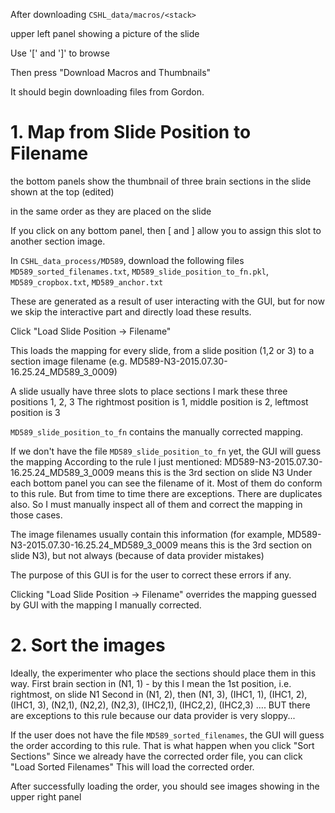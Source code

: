 After downloading `CSHL_data/macros/<stack>`

upper left panel showing a picture of the slide

Use '[' and ']' to browse

Then press "Download Macros and Thumbnails"

It should begin downloading files from Gordon.


# 1. Map from Slide Position to Filename

the bottom panels show the thumbnail of three brain sections in the slide shown at the top (edited)

in the same order as they are placed on the slide

If you click on any bottom panel, then [ and ] allow you to assign this slot to another section image.

In `CSHL_data_process/MD589`,  download the following files
`MD589_sorted_filenames.txt`, `MD589_slide_position_to_fn.pkl`, `MD589_cropbox.txt`, `MD589_anchor.txt`

These are generated as a result of user interacting with the GUI, but for now we skip the interactive part and directly load these results.

Click "Load Slide Position -> Filename"

This loads the mapping for every slide, from a slide position (1,2 or 3) to a section image filename (e.g. MD589-N3-2015.07.30-16.25.24_MD589_3_0009)

A slide usually have three slots to place sections
I mark these three positions 1, 2, 3
The rightmost position is 1, middle position is 2, leftmost position is 3

`MD589_slide_position_to_fn` contains the manually corrected mapping.

If we don't have the file `MD589_slide_position_to_fn` yet, the GUI will guess the mapping
According to the rule I just mentioned: MD589-N3-2015.07.30-16.25.24_MD589_3_0009 means this is the 3rd section on slide N3
Under each bottom panel you can see the filename of it. Most of them do conform to this rule. But from time to time there are exceptions.
There are duplicates also. So I must manually inspect all of them and correct the mapping in those cases.

The image filenames usually contain this information (for example, MD589-N3-2015.07.30-16.25.24_MD589_3_0009 means this is the 3rd section on slide N3), but not always (because of data provider mistakes)

The purpose of this GUI is for the user to correct these errors if any.

Clicking "Load Slide Position -> Filename" overrides the mapping guessed by GUI with the mapping I manually corrected.

# 2. Sort the images

Ideally, the experimenter who place the sections should place them in this way.
First brain section in (N1, 1) - by this I mean the 1st position, i.e. rightmost, on slide N1
Second in (N1, 2), then (N1, 3), (IHC1, 1), (IHC1, 2), (IHC1, 3), (N2,1), (N2,2), (N2,3), (IHC2,1), (IHC2,2), (IHC2,3) ....
BUT there are exceptions to this rule because our data provider is very sloppy...

If the user does not have the file `MD589_sorted_filenames`, the GUI will guess the order according to this rule.
That is what happen when you click "Sort Sections"
Since we already have the corrected order file, you can click "Load Sorted Filenames"
This will load the corrected order.

After successfully loading the order, you should see images showing in the upper right panel
